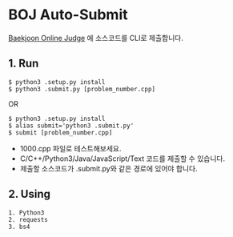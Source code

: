 BOJ Auto-Submit
=====================

[Baekjoon Online Judge](https://www.acmicpc.net/) 에 소스코드를 CLI로 제출합니다.

## 1. Run

```
$ python3 .setup.py install
$ python3 .submit.py [problem_number.cpp]
```	
OR
```
$ python3 .setup.py install
$ alias submit='python3 .submit.py'
$ submit [problem_number.cpp]
```

* 1000.cpp 파일로 테스트해보세요.
* C/C++/Python3/Java/JavaScript/Text 코드를 제출할 수 있습니다.
* 제출할 소스코드가 .submit.py와 같은 경로에 있어야 합니다.

## 2. Using

	1. Python3
	2. requests
	3. bs4
